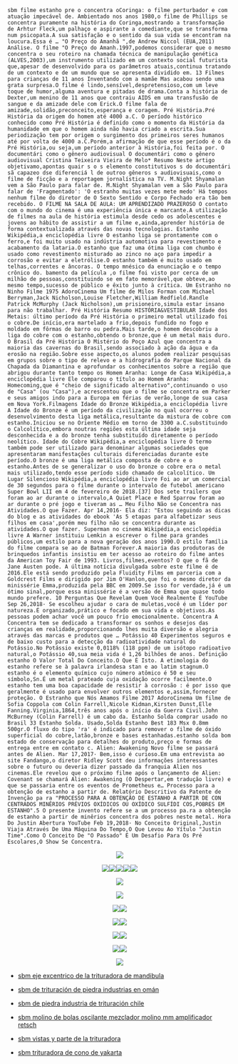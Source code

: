 
```
sbm filme estanho pre o concentra oCoringa: o filme perturbador e com atuação impecável de. Ambientado nos anos 1980,o filme de Phillips se concentra puramente na história do Coringa,mostrando a transformação de Arhtur Fleck,um palhaço e aspirante a comediante,que se transforma num psicopata.A sua satisfação e o sentido da sua vida se encontram na loucura.Essa é … "O Preço do Amanhã ",de Andrew Niccol (EUA,2011) Análise. O filme "O Preço do Amanh.1997,podemos considerar que o mesmo concentra o seu roteiro na chamada técnica de manipulação genética (ALVES,2003),um instrumento utilizado em um contexto social futurista que,apesar de desenvolvido para os parâmetros atuais,continua tratando de um contexto e de um mundo que se apresenta dividido em. 13 Filmes para crianças de 11 anos Inventando com a mamãe Mas acabou sendo uma grata surpresa.O filme é lindo,sensível,despretensioso,com um leve toque de humor,alguma aventura e pitadas de drama.Conta a história de Dexter,um menino de 11 anos que contraiu AIDS em uma transfusão de sangue e da amizade dele com Erick.O filme fala de amizade,solidão,preconceito,esperança e coragem. Pré História.Pré História da origem do homem até 4000 a.C. O período histórico conhecido como Pré História é definido como o momento da História da humanidade em que o homem ainda não havia criado a escrita.Sua periodização tem por origem o surgimento dos primeiros seres humanos até por volta de 4000 a.C.Porém,a afirmação de que esse período é o da Pré História,ou seja,um período anterior à História,foi feita por. O documentári como o gênero audiovisual O documentári como o gênero audiovisual Cristina Teixeira Vieira de Melo* Resumo Neste artigo objetivamo,apontas quair s o s elemento constitutivos s do documentári sã capazeo dse diferenciá l de outroo gêneros s audiovisuais,como o filme de ficção e a reportagem jornalística na TV. M.Night Shyamalan vem a São Paulo para falar de. M.Night Shyamalan vem a São Paulo para falar de 'Fragmentado': 'O estranho muitas vezes mete medo' Há tempos nenhum filme do diretor de O Sexto Sentido e Corpo Fechado era tão bem recebido. O FILME NA SALA DE AULA: UM APRENDIZADO PRAZEROSO O contato com o mundo do cinema é uma experiência única e marcante.A utilização de filmes na aula de história estimula desde cedo os adolescentes e jovens ao hábito de assistir a um filme e,ainda,aprender história de forma contextualizada através das novas tecnologias. Estanho Wikipédia,a enciclopédia livre O estanho liga se prontamente com o ferro,e foi muito usado na indústria automotiva para revestimento e acabamento da lataria.O estanho que faz uma ótima liga com chumbo é usado como revestimento misturado ao zinco no aço para impedir a corrosão e evitar a eletrólise.O estanho também é muito usado em telhas,correntes e âncoras. O tempo mnésico da enunciação e o tempo crônico do. bamento da película ,o filme foi visto por cerca de um milhão de pessoas,constituindo se em fato memorável,que obteve,ao mesmo tempo,sucesso de público e êxito junto à crítica. Um Estranho no Ninho Filme 1975 AdoroCinema Um filme de Milos Forman com Michael Berryman,Jack Nicholson,Louise Fletcher,William Redfield.Randle Patrick McMurphy (Jack Nicholson),um prisioneiro,simula estar insano para não trabalhar. Pré História Resumo HISTÓRIA&VESTIBULAR Idade dos Metais: último período da Pré História o primeiro metal utilizado foi o cobre.De início,era martelado a frio,depois fundido no fogo e moldado em fôrmas de barro ou pedra.Mais tarde,o homem descobriu a liga do cobre com o estanho,obtendo o bronze,que é um metal mais duro. O Brasil da Pré História O Mistério do Poço Azul que concentra a maioria das cavernas do Brasil,sendo associado à ação da água e da erosão na região.Sobre esse aspecto,os alunos podem realizar pesquisas em grupos sobre o tipo de relevo e a hidrografia do Parque Nacional da Chapada da Diamantina e aprofundar os conhecimentos sobre a região que abrigou durante tanto tempo os Homem Aranha: Longe de Casa Wikipédia,a enciclopédia livre Ele comparou o título ao Homem Aranha: Homecoming,que é "cheio de significado alternativo",continuando o uso de "Casa" (ou "Casa"),e acrescentou que o filme se concentra em Parker e seus amigos indo para a Europa em férias de verão,longe de sua casa em Nova York.Filmagens Idade do Bronze Wikipédia,a enciclopédia livre A Idade do Bronze é um período da civilização no qual ocorreu o desenvolvimento desta liga metálica,resultante da mistura de cobre com estanho.Iniciou se no Oriente Médio em torno de 3300 a.C.substituindo o Calcolítico,embora noutras regiões esta última idade seja desconhecida e a do bronze tenha substituído diretamente o período neolítico. Idade do Cobre Wikipédia,a enciclopédia livre O termo também pode ser utilizado para denominar algumas sociedades que apresentaram manifestações culturais diferenciadas durante este período.O bronze é uma liga metálica composta de cobre e o estanho.Antes de se generalizar o uso do bronze o cobre era o metal mais utilizado,tendo esse período sido chamado de calcolítico. Um Lugar Silencioso Wikipédia,a enciclopédia livre Foi ao ar um comercial de 30 segundos para o filme durante o intervalo de futebol americano Super Bowl LII em 4 de fevereiro de 2018.[37] Dos sete trailers que foram ao ar durante o intervalo,A Quiet Place e Red Sparrow foram ao ar durante o pré jogo e tiveram as … Meu Filho Não se Concentra nas Atividades.O que Fazer. Apr 14,2016· Ela diz: "Estou seguindo as dicas do blog e as atividades do ebook 'As 5 etapas para alfabetizar seus filhos em casa',porém meu filho não se concentra durante as atividades.O que fazer. Superman no cinema Wikipédia,a enciclopédia livre A Warner instituiu Lemkin a escrever o filme para grandes públicos,um estilo para a nova geração dos anos 1990.O estilo família do filme compara se ao de Batman Forever.A maioria das produtoras de brinquedos infantis insistiu em ter acesso ao roteiro do filme antes da American Toy Fair de 1993. Livros,filmes,eventos? O que o fã de Jane Austen pode. A última notícia divulgada sobre este filme é de 2016.Ele está sendo produzido pela Fluidity Films em parceria com a Goldcrest Films e dirigido por Jim O'Hanlon,que foi o mesmo diretor da minissérie Emma,produzida pela BBC em 2009.Se isso for verdade,já é um ótimo sinal,porque essa minissérie é a versão de Emma que quase todo mundo prefere. 10 Perguntas Que Revelam Quem Você Realmente É YouTube Sep 26,2018· Se escolheu ajudar o cara de muletas,você é um líder por natureza.É organizado,prático e focado em sua vida e objetivos.As pessoas podem achar você um pouco frio emocionalmente. Concentra A Concentra tem se dedicado a transformar os sonhos e desejos das crianças em realidade,proporcionando lhes muita diversão e alegria através das marcas e produtos que … Potássio 40 Experimentos seguros e de baixo custo para a detecção da radioatividade natural do Potássio.No Potássio existe 0,0118% (118 ppm) de um isótopo radioativo natural,o Potássio 40,sua meia vida é 1,26 bilhões de anos. Definição estanho O Valor Total Do Conceito.O Que É Isto. A etimologia do estanho refere se à palavra irlandesa stan e ao latim stagnum.O estanho é o elemento químico cujo número atômico é 50 e seu símbolo,Sn.É um metal prateado cuja oxidação ocorre facilmente.O estanho tem uma boa capacidade de resistir à corrosão : é por isso que geralmente é usado para envolver outros elementos e,assim,fornecer proteção. O Estranho que Nós Amamos Filme 2017 AdoroCinema Um filme de Sofia Coppola com Colin Farrell,Nicole Kidman,Kirsten Dunst,Elle Fanning.Virginia,1864,três anos após o início da Guerra Civil.John McBurney (Colin Farrell) é um cabo da. Estanho Solda comprar usado no Brasil 33 Estanho Solda. Usado,Solda Estanho Best 183 Msx 0.8mm 500gr.O fluxo do tipo 'ra' é indicado para remover o filme de óxido superficial do cobre,latão,bronze e bases estanhadas.estanho solda bom estado de conservação para detalhes do produto,preço e formas de entrega entre em contato c. Alien: Awakening Novo filme se passará antes de Alien. Mar 17,2017· Bem,isso é curioso.Em uma entrevista ao site Fandango,o diretor Ridley Scott deu informações interessantes sobre o futuro ou deveria dizer passado da franquia Alien nos cinemas.Ele revelou que o próximo filme após o lançamento de Alien: Covenant se chamará Alien: Awakening (O Despertar,em tradução livre) e que se passaria entre os eventos de Prometheus e… Processo para a obtenção de estanho a partir de. Relatório Descritivo da Patente de Invenção pa ra "PROCESSO PARA A OBTENÇÃO DE ESTANHO A PARTIR DE CON CENTRADOS MINÊRIOS PRÉVIOS OXÍDICOS OU OXÍDICO SULFÍDI COS,POBRES EM ESTANHO".5 O presente invento refere se a um processo pa.ra a obtenção de estanho a partir de minêrios concentra dos pobres neste metal. Hora Do Justin Abertura YouTube Feb 19,2018· No Conceito Original,Justin Viaja Através De Uma Máquina Do Tempo,O Que Levou Ao Yítulo "Justin Time".Como O Conceito De "O Passado" É Um Desafio Para Os Pré Escolares,O Show Se Concentra. 
```

<div align="center">

<a href="https://es-crusher.shibang-china.com/github&k=sbm+filme+estanho+pre+o+concentra+o"><img src="https://static.shibang-china.com/es/crusher/logo.jpg"></a>

<a href="https://es-crusher.shibang-china.com/github&k=sbm+filme+estanho+pre+o+concentra+o"><img src="https://static.shibang-china.com/es/crusher/index.jpg"></a><a href="https://es-crusher.shibang-china.com/material.htmlgithub&k=sbm+filme+estanho+pre+o+concentra+o"><img src="https://static.shibang-china.com/es/crusher/material.jpg"></a><a href="https://es-crusher.shibang-china.com/application.htmlgithub&k=sbm+filme+estanho+pre+o+concentra+o"><img src="https://static.shibang-china.com/es/crusher/application.jpg"></a><a href="https://es-crusher.shibang-china.com/aboutus.htmlgithub&k=sbm+filme+estanho+pre+o+concentra+o"><img src="https://static.shibang-china.com/es/crusher/aboutus.jpg"></a><a href="https://es-crusher.shibang-china.com/contact.htmlgithub&k=sbm+filme+estanho+pre+o+concentra+o"><img src="https://static.shibang-china.com/es/crusher/contact.jpg"></a>

<a href="https://es-crusher.shibang-china.com/github&k=sbm+filme+estanho+pre+o+concentra+o"><img src="https://static.shibang-china.com/es/crusher/banner.jpg"></a>

<a href="https://swt.shibang-china.com/github&k=sbm+filme+estanho+pre+o+concentra+o"><img src="https://static.shibang-china.com/es/crusher/text.jpg"></a>

<a href="https://swt.shibang-china.com/github&k=sbm+filme+estanho+pre+o+concentra+o"><img src="https://static.shibang-china.com/es/crusher/chat.jpg"></a><a href="https://es-crusher.shibang-china.com/contact.htmlgithub&k=sbm+filme+estanho+pre+o+concentra+o"><img src="https://static.shibang-china.com/es/crusher/message.jpg"></a>

<a href="https://es-crusher.shibang-china.com/products/pe.htmlgithub&k=sbm+filme+estanho+pre+o+concentra+o"><img src="https://static.shibang-china.com/es/crusher/pe.jpg"></a><a href="https://es-crusher.shibang-china.com/products/pf.htmlgithub&k=sbm+filme+estanho+pre+o+concentra+o"><img src="https://static.shibang-china.com/es/crusher/pf.jpg"></a>

<a href="https://es-crusher.shibang-china.com/products/hpt.htmlgithub&k=sbm+filme+estanho+pre+o+concentra+o"><img src="https://static.shibang-china.com/es/crusher/hpt.jpg"></a><a href="https://es-crusher.shibang-china.com/products/vsi.htmlgithub&k=sbm+filme+estanho+pre+o+concentra+o"><img src="https://static.shibang-china.com/es/crusher/vsi.jpg"></a>

<a href="https://es-crusher.shibang-china.com/products/klv.htmlgithub&k=sbm+filme+estanho+pre+o+concentra+o"><img src="https://static.shibang-china.com/es/crusher/klv.jpg"></a><a href="https://es-crusher.shibang-china.com/products/portable.htmlgithub&k=sbm+filme+estanho+pre+o+concentra+o"><img src="https://static.shibang-china.com/es/crusher/portable.jpg"></a>

<a href="https://swt.shibang-china.com/github&k=sbm+filme+estanho+pre+o+concentra+o"><img src="https://static.shibang-china.com/es/crusher/case.jpg"></a>

</div>


* [sbm eje excentrico de la trituradora de mandibula](sbm%20eje%20excentrico%20de%20la%20trituradora%20de%20mandibula.md)

* [sbm de trituración de piedra industrias en omán](sbm%20de%20trituraci%C3%B3n%20de%20piedra%20industrias%20en%20om%C3%A1n.md)

* [sbm de piedra industria de trituración chile](sbm%20de%20piedra%20industria%20de%20trituraci%C3%B3n%20chile.md)

* [sbm molino de bolas oscilante mezclador molino mm amplificador retsch](sbm%20molino%20de%20bolas%20oscilante%20mezclador%20molino%20mm%20amplificador%20retsch.md)

* [sbm vistas y parte de la trituradora](sbm%20vistas%20y%20parte%20de%20la%20trituradora.md)

* [sbm trituradora de cono de yakarta](sbm%20trituradora%20de%20cono%20de%20yakarta.md)